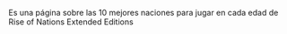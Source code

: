 Es una página sobre las 10 mejores naciones para jugar en cada edad de Rise of Nations Extended Editions
